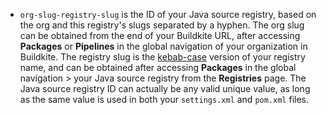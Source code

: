 - `org-slug-registry-slug` is the ID of your Java source registry, based on the org and this registry's slugs separated by a hyphen. The org slug can be obtained from the end of your Buildkite URL, after accessing **Packages** or **Pipelines** in the global navigation of your organization in Buildkite. The registry slug is the [kebab-case](https://en.wikipedia.org/wiki/Letter_case#Kebab_case) version of your registry name, and can be obtained after accessing **Packages** in the global navigation > your Java source registry from the **Registries** page. The Java source registry ID can actually be any valid unique value, as long as the same value is used in both your `settings.xml` and `pom.xml` files.
